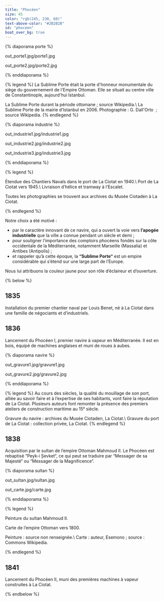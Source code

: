 ```yaml
---
title: "Phocéen"
size: 45
color: "rgb(245, 230, 60)"
text-above-color: "#2B2B2B"
id: "phoceen"
boat_over_bg: true
---
```


{% diaporama porte %}

out_porte1.jpg/porte1.jpg

out_porte2.jpg/porte2.jpg

{% enddiaporama %}

{% legend %}
La Sublime Porte était la porte d'honneur monumentale du siège du gouvernement de l'Empire Ottoman. Elle se situait au centre ville de Constantinople, aujourd'hui Istanbul.

La Sublime Porte durant la période ottomane&nbsp;; source Wikipedia.\\
La Sublime Porte de la mairie d’Istanbul en 2006. Photographie&nbsp;: G. Dall'Orto &nbsp;; source Wikipedia.
{% endlegend %}

{% diaporama industrie %}

out_industrie1.jpg/industrie1.jpg

out_industrie2.jpg/industrie2.jpg

out_industrie3.jpg/industrie3.jpg

{% enddiaporama %}

{% legend %}

Étendue des Chantiers Navals dans le port de La Ciotat en 1940.\\
Port de La Ciotat vers 1945.\\
Livraison d’hélice et tramway à l’Escalet.

Toutes les photographies se trouvent aux archives du Musée Ciotaden à La Ciotat.

{% endlegend %}

Notre choix a été motivé&nbsp;:

- par le caractère innovant de ce navire, qui a ouvert la voie vers **l’apogée industrielle** que la ville a connue pendant un siècle et demi&nbsp;;
- pour souligner l’importance des comptoirs phocéens fondés sur la côte occidentale de la Méditerranée, notamment Marseille (Massalia) et Antibes (Antipolis)&nbsp;;
- et rappeler qu’à cette époque, la **“Sublime Porte“** est un empire considérable qui s’étend sur une large part de l’Europe.

Nous lui attribuons la couleur jaune pour son rôle d’éclaireur et d’ouverture.

{% below %}

1835
----

Installation du premier chantier naval par Louis Benet, né à La Ciotat dans une famille de négociants et d’industriels.

1836
----

Lancement du Phocéen&nbsp;I, premier navire à vapeur en Méditerranée. Il est en bois, équipé de machines anglaises et muni de roues à aubes.

{% diaporama navire %}

out_gravure1.jpg/gravure1.jpg

out_gravure2.jpg/gravure2.jpg

{% enddiaporama %}

{% legend %}
Au cours des siècles, la qualité du mouillage de son port, alliée au savoir faire et à l’expertise de ses habitants, vont faire la réputation de La Ciotat. Plusieurs auteurs font remonter la présence des premiers ateliers de construction maritime au 15ᵉ siècle.

Gravure du navire&nbsp;: archives du Musée Ciotaden, La Ciotat.\\
Gravure du port de La Ciotat&nbsp;: collection privée, La Ciotat.
{% endlegend %}


1838
--------------

Acquisition par le  sultan de l’empire Ottoman Mahmoud&nbsp;II. Le Phocéen est rebaptisé “Peyk-i Șevket“, ce qui peut se traduire par “Messager de sa Majesté“ ou “Messager de la Magnificence“.

{% diaporama sultan %}

out_sultan.jpg/sultan.jpg

out_carte.jpg/carte.jpg

{% enddiaporama %}

{% legend %}

Peinture du sultan Mahmoud&nbsp;II.

Carte de l’empire Ottoman vers 1800.

Peinture&nbsp;: source non renseignée.\\
Carte&nbsp;: auteur, Esemono&nbsp;; source&nbsp;: Commons Wikipedia.

{% endlegend %}


1841
--------------

Lancement du Phocéen&nbsp;II, muni des premières machines à vapeur construites à La Ciotat.

{% endbelow %}
